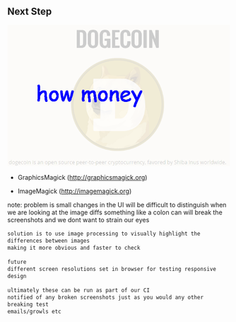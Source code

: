 ## Next Step

![image diff](images/diff.png "Image Diff")

* GraphicsMagick (http://graphicsmagick.org)

* ImageMagick (http://imagemagick.org)

note:
    problem is small changes in the UI will be difficult to distinguish
    when we are looking at the image diffs
    something like a colon can will break the screenshots and we dont want to strain our eyes

    solution is to use image processing to visually highlight the differences between images
    making it more obvious and faster to check

    future
    different screen resolutions set in browser for testing responsive design

    ultimately these can be run as part of our CI
    notified of any broken screenshots just as you would any other breaking test
    emails/growls etc
